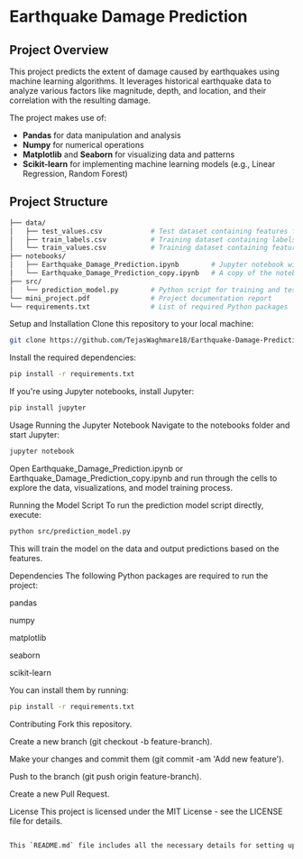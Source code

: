 # Earthquake Damage Prediction

## Project Overview

This project predicts the extent of damage caused by earthquakes using machine learning algorithms. It leverages historical earthquake data to analyze various factors like magnitude, depth, and location, and their correlation with the resulting damage.

The project makes use of:
- **Pandas** for data manipulation and analysis
- **Numpy** for numerical operations
- **Matplotlib** and **Seaborn** for visualizing data and patterns
- **Scikit-learn** for implementing machine learning models (e.g., Linear Regression, Random Forest)

## Project Structure

```bash
├── data/
│   ├── test_values.csv            # Test dataset containing features for prediction
│   ├── train_labels.csv           # Training dataset containing labels (target values)
│   └── train_values.csv           # Training dataset containing features for prediction
├── notebooks/
│   ├── Earthquake_Damage_Prediction.ipynb        # Jupyter notebook with code and visualizations
│   └── Earthquake_Damage_Prediction_copy.ipynb   # A copy of the notebook for additional testing or modifications
├── src/
│   └── prediction_model.py        # Python script for training and testing the prediction model
└── mini_project.pdf               # Project documentation report
└── requirements.txt               # List of required Python packages
```
Setup and Installation
Clone this repository to your local machine:
```bash
git clone https://github.com/TejasWaghmare18/Earthquake-Damage-Prediction.git
```
Install the required dependencies:
```bash
pip install -r requirements.txt
```
If you're using Jupyter notebooks, install Jupyter:
```bash
pip install jupyter
```
Usage
Running the Jupyter Notebook
Navigate to the notebooks folder and start Jupyter:
```bash
jupyter notebook
```
Open Earthquake_Damage_Prediction.ipynb or Earthquake_Damage_Prediction_copy.ipynb and run through the cells to explore the data, visualizations, and model training process.

Running the Model Script
To run the prediction model script directly, execute:
```bash
python src/prediction_model.py
```
This will train the model on the data and output predictions based on the features.

Dependencies
The following Python packages are required to run the project:

pandas

numpy

matplotlib

seaborn

scikit-learn

You can install them by running:
```bash
pip install -r requirements.txt
```
Contributing
Fork this repository.

Create a new branch (git checkout -b feature-branch).

Make your changes and commit them (git commit -am 'Add new feature').

Push to the branch (git push origin feature-branch).

Create a new Pull Request.

License
This project is licensed under the MIT License - see the LICENSE file for details.
```bash

This `README.md` file includes all the necessary details for setting up, using, and contributing to the project. You can now use it in your GitHub repository.
```







